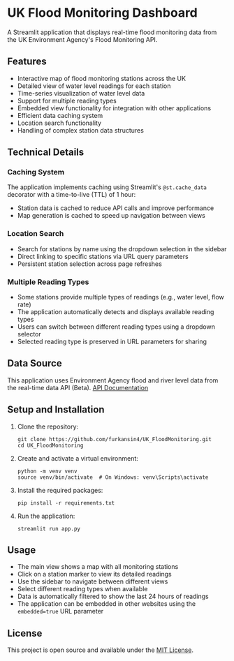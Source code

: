# UK Flood Monitoring Dashboard

A Streamlit application that displays real-time flood monitoring data from the UK Environment Agency's Flood Monitoring API.

## Features

- Interactive map of flood monitoring stations across the UK
- Detailed view of water level readings for each station
- Time-series visualization of water level data
- Support for multiple reading types
- Embedded view functionality for integration with other applications
- Efficient data caching system
- Location search functionality
- Handling of complex station data structures

## Technical Details

### Caching System
The application implements caching using Streamlit's `@st.cache_data` decorator with a time-to-live (TTL) of 1 hour:
- Station data is cached to reduce API calls and improve performance
- Map generation is cached to speed up navigation between views

### Location Search
- Search for stations by name using the dropdown selection in the sidebar
- Direct linking to specific stations via URL query parameters
- Persistent station selection across page refreshes

### Multiple Reading Types
- Some stations provide multiple types of readings (e.g., water level, flow rate)
- The application automatically detects and displays available reading types
- Users can switch between different reading types using a dropdown selector
- Selected reading type is preserved in URL parameters for sharing

## Data Source

This application uses Environment Agency flood and river level data from the real-time data API (Beta).
[API Documentation](https://environment.data.gov.uk/flood-monitoring/doc/reference)

## Setup and Installation

1. Clone the repository:
   ```
   git clone https://github.com/furkansin4/UK_FloodMonitoring.git
   cd UK_FloodMonitoring
   ```

2. Create and activate a virtual environment:
   ```
   python -m venv venv
   source venv/bin/activate  # On Windows: venv\Scripts\activate
   ```

3. Install the required packages:
   ```
   pip install -r requirements.txt
   ```

4. Run the application:
   ```
   streamlit run app.py
   ```

## Usage

- The main view shows a map with all monitoring stations
- Click on a station marker to view its detailed readings
- Use the sidebar to navigate between different views
- Select different reading types when available
- Data is automatically filtered to show the last 24 hours of readings
- The application can be embedded in other websites using the `embedded=true` URL parameter

## License

This project is open source and available under the [MIT License](LICENSE). 